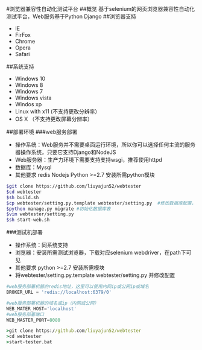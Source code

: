 #浏览器兼容性自动化测试平台
##概览
基于selenium的网页浏览器兼容性自动化测试平台，Web服务基于Python Django
##浏览器支持
* IE
* FirFox
* Chrome
* Opera
* Safari

##系统支持
* Windows 10
* Windows 8
* Windows 7
* Windows vista
* Windos xp
* Linux with x11 (不支持更改分辨率）
* OS X （不支持更改屏幕分辨率）

##部署环境
###web服务部署
* 操作系统：Web服务并不需要桌面运行环境，所以你可以选择任何主流的服务器操作系统，只要它支持Django和NodeJS
* Web服务器：生产力环境下需要支持支持wsgi，推荐使用httpd
* 数据库：Mysql
* 其他要求 redis Nodejs Python >=2.7 安装所需python模块

```bash
$git clone https://github.com/liuyajun52/webtester
$cd webtester
$sh build.sh
$cp webtester/setting.py.template webtester/setting.py  #修改数据库配置，另外还需在mysql中建立相应数据库
$python manage.py migrate #初始化数据库表
$vim webtester/setting.py 
$sh start-web.sh
```

###测试机部署
* 操作系统：同系统支持
* 浏览器：安装所需测试浏览器，下载对应selenium webdriver，在path下可见
* 其他要求 python >=2.7 安装所需模块
* 将webtester/setting.py.template webtester/setting.py 并修改配置

```python
#web服务部署机器的redis地址，这里可以使用内网ip或公网ip或域名
BROKER_URL = 'redis://localhost:6379/0'

#web服务部署机器的域名或ip（内网或公网）
WEB_MATER_HOST='localhost'
#web服务部署端口
WEB_MASTER_PORT=8080
```

```cmd
>git clone https://github.com/liuyajun52/webtester
>cd webtester
>start-tester.bat
```